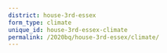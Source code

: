 ```yaml
---
district: house-3rd-essex
form_type: climate
unique_id: house-3rd-essex-climate
permalink: /2020bq/house-3rd-essex/climate/
---
```


